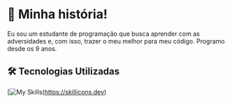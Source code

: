 # 🚀 Minha história!
Eu sou um estudante de programação que busca aprender com as adversidades e, com isso, trazer
o meu melhor para meu código. Programo desde os 9 anos.

## 🛠️ Tecnologias Utilizadas

[![My Skills](https://skillicons.dev/icons?i=php,laravel,c,linux,docker,nginx,elixir,lua,graphql,postgres,redis,git,gitlab,obsidian,rabbitmq,elasticsearch)(https://skillicons.dev)
